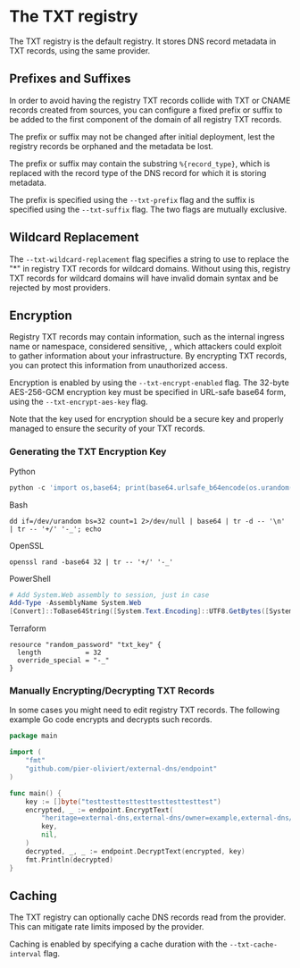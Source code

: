 # The TXT registry

The TXT registry is the default registry.
It stores DNS record metadata in TXT records, using the same provider.

## Prefixes and Suffixes

In order to avoid having the registry TXT records collide with
TXT or CNAME records created from sources, you can configure a fixed prefix or suffix
to be added to the first component of the domain of all registry TXT records.

The prefix or suffix may not be changed after initial deployment,
lest the registry records be orphaned and the metadata be lost.

The prefix or suffix may contain the substring `%{record_type}`, which is replaced with
the record type of the DNS record for which it is storing metadata.

The prefix is specified using the `--txt-prefix` flag and the suffix is specified using
the `--txt-suffix` flag. The two flags are mutually exclusive.

## Wildcard Replacement

The `--txt-wildcard-replacement` flag specifies a string to use to replace the "*" in
registry TXT records for wildcard domains. Without using this, registry TXT records for
wildcard domains will have invalid domain syntax and be rejected by most providers.

## Encryption

Registry TXT records may contain information, such as the internal ingress name or namespace, considered sensitive, , which attackers could exploit to gather information about your infrastructure. 
By encrypting TXT records, you can protect this information from unauthorized access.

Encryption is enabled by using the `--txt-encrypt-enabled` flag. The 32-byte AES-256-GCM encryption
key must be specified in URL-safe base64 form, using the `--txt-encrypt-aes-key` flag.

Note that the key used for encryption should be a secure key and properly managed to ensure the security of your TXT records.

### Generating the TXT Encryption Key
Python
```python
python -c 'import os,base64; print(base64.urlsafe_b64encode(os.urandom(32)).decode())'
```

Bash
```shell
dd if=/dev/urandom bs=32 count=1 2>/dev/null | base64 | tr -d -- '\n' | tr -- '+/' '-_'; echo
```

OpenSSL
```shell
openssl rand -base64 32 | tr -- '+/' '-_'
```

PowerShell
```powershell
# Add System.Web assembly to session, just in case
Add-Type -AssemblyName System.Web
[Convert]::ToBase64String([System.Text.Encoding]::UTF8.GetBytes([System.Web.Security.Membership]::GeneratePassword(32,4))).Replace("+","-").Replace("/","_")
```

Terraform
```hcl
resource "random_password" "txt_key" {
  length           = 32
  override_special = "-_"
}
```

### Manually Encrypting/Decrypting TXT Records

In some cases you might need to edit registry TXT records. The following example Go code encrypts and decrypts such records.

```go
package main

import (
	"fmt"
	"github.com/pier-oliviert/external-dns/endpoint"
)

func main() {
	key := []byte("testtesttesttesttesttesttesttest")
	encrypted, _ := endpoint.EncryptText(
		"heritage=external-dns,external-dns/owner=example,external-dns/resource=ingress/default/example",
		key,
		nil,
	)
	decrypted, _, _ := endpoint.DecryptText(encrypted, key)
	fmt.Println(decrypted)
}
```

## Caching

The TXT registry can optionally cache DNS records read from the provider. This can mitigate
rate limits imposed by the provider.

Caching is enabled by specifying a cache duration with the `--txt-cache-interval` flag.
